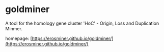 # goldminer

A tool for the homology gene cluster 'HoC' - Origin, Loss and Duplication Minmer.

homepage: [https://erosminer.github.io/goldminer/](https://erosminer.github.io/goldminer/)
